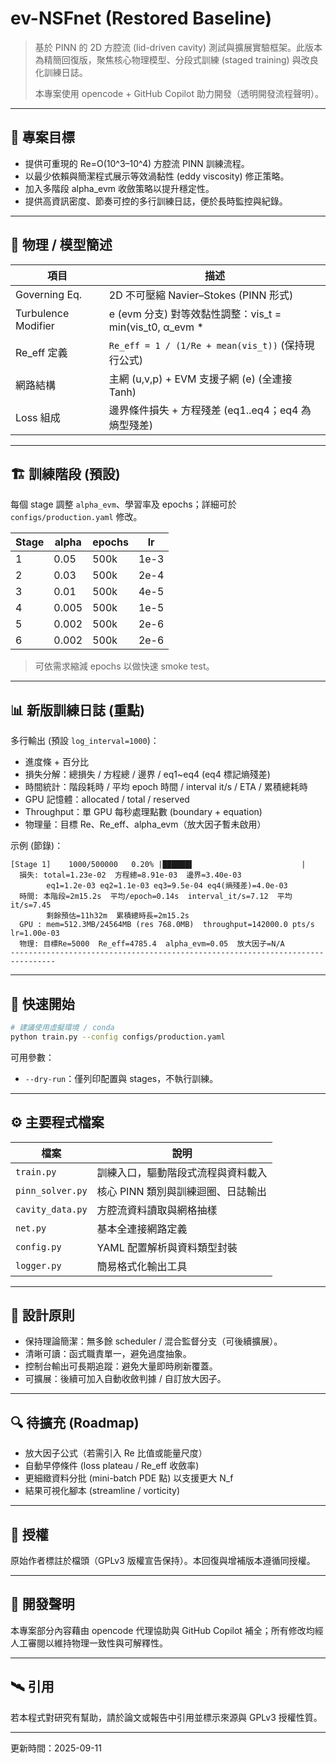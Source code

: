# ev-NSFnet (Restored Baseline)

> 基於 PINN 的 2D 方腔流 (lid-driven cavity) 測試與擴展實驗框架。此版本為精簡回復版，聚焦核心物理模型、分段式訓練 (staged training) 與改良化訓練日誌。 
>
> 本專案使用 opencode + GitHub Copilot 助力開發（透明開發流程聲明）。

---
## 🎯 專案目標
- 提供可重現的 Re=O(10^3–10^4) 方腔流 PINN 訓練流程。
- 以最少依賴與簡潔程式展示等效渦黏性 (eddy viscosity) 修正策略。
- 加入多階段 alpha_evm 收斂策略以提升穩定性。
- 提供高資訊密度、節奏可控的多行訓練日誌，便於長時監控與紀錄。

---
## 🧪 物理 / 模型簡述
| 項目 | 描述 |
|------|------|
| Governing Eq. | 2D 不可壓縮 Navier–Stokes (PINN 形式) |
| Turbulence Modifier | e (evm 分支) 對等效黏性調整：vis_t = min(vis_t0, α_evm * |e|) |
| Re_eff 定義 | `Re_eff = 1 / (1/Re + mean(vis_t))` (保持現行公式) |
| 網路結構 | 主網 (u,v,p) + EVM 支援子網 (e) (全連接 Tanh) |
| Loss 組成 | 邊界條件損失 + 方程殘差 (eq1..eq4；eq4 為熵型殘差) |

---
## 🏗️ 訓練階段 (預設)
每個 stage 調整 `alpha_evm`、學習率及 epochs；詳細可於 `configs/production.yaml` 修改。

| Stage | alpha | epochs | lr |
|-------|-------|--------|----|
| 1 | 0.05 | 500k | 1e-3 |
| 2 | 0.03 | 500k | 2e-4 |
| 3 | 0.01 | 500k | 4e-5 |
| 4 | 0.005| 500k | 1e-5 |
| 5 | 0.002| 500k | 2e-6 |
| 6 | 0.002| 500k | 2e-6 |

> 可依需求縮減 epochs 以做快速 smoke test。

---
## 📊 新版訓練日誌 (重點)
多行輸出 (預設 `log_interval=1000`)：
- 進度條 + 百分比
- 損失分解：總損失 / 方程總 / 邊界 / eq1~eq4 (eq4 標記熵殘差)
- 時間統計：階段耗時 / 平均 epoch 時間 / interval it/s / ETA / 累積總耗時
- GPU 記憶體：allocated / total / reserved
- Throughput：單 GPU 每秒處理點數 (boundary + equation)
- 物理量：目標 Re、Re_eff、alpha_evm（放大因子暫未啟用）

示例 (節錄)：
```
[Stage 1]    1000/500000   0.20% |██████▌                        |
  損失: total=1.23e-02  方程總=8.91e-03  邊界=3.40e-03
        eq1=1.2e-03 eq2=1.1e-03 eq3=9.5e-04 eq4(熵殘差)=4.0e-03
  時間: 本階段=2m15.2s  平均/epoch=0.14s  interval_it/s=7.12  平均it/s=7.45
        剩餘預估=11h32m  累積總時長=2m15.2s
  GPU : mem=512.3MB/24564MB (res 768.0MB)  throughput=142000.0 pts/s  lr=1.00e-03
  物理: 目標Re=5000  Re_eff=4785.4  alpha_evm=0.05  放大因子=N/A
--------------------------------------------------------------------------------
```

---
## 🚀 快速開始
```bash
# 建議使用虛擬環境 / conda
python train.py --config configs/production.yaml
```
可用參數：
- `--dry-run`：僅列印配置與 stages，不執行訓練。

---
## ⚙️ 主要程式檔案
| 檔案 | 說明 |
|------|------|
| `train.py` | 訓練入口，驅動階段式流程與資料載入 |
| `pinn_solver.py` | 核心 PINN 類別與訓練迴圈、日誌輸出 |
| `cavity_data.py` | 方腔流資料讀取與網格抽樣 |
| `net.py` | 基本全連接網路定義 |
| `config.py` | YAML 配置解析與資料類型封裝 |
| `logger.py` | 簡易格式化輸出工具 |

---
## 📐 設計原則
- 保持理論簡潔：無多餘 scheduler / 混合監督分支（可後續擴展）。
- 清晰可讀：函式職責單一，避免過度抽象。
- 控制台輸出可長期追蹤：避免大量即時刷新覆蓋。
- 可擴展：後續可加入自動收斂判據 / 自訂放大因子。

---
## 🔍 待擴充 (Roadmap)
- 放大因子公式（若需引入 Re 比值或能量尺度）
- 自動早停條件 (loss plateau / Re_eff 收斂率)
- 更細緻資料分批 (mini-batch PDE 點) 以支援更大 N_f
- 結果可視化腳本 (streamline / vorticity)

---
## 🧾 授權
原始作者標註於檔頭（GPLv3 版權宣告保持）。本回復與增補版本遵循同授權。

---
## 🤝 開發聲明
本專案部分內容藉由 opencode 代理協助與 GitHub Copilot 補全；所有修改均經人工審閱以維持物理一致性與可解釋性。

---
## 🛰️ 引用
若本程式對研究有幫助，請於論文或報告中引用並標示來源與 GPLv3 授權性質。

---
更新時間：2025-09-11
